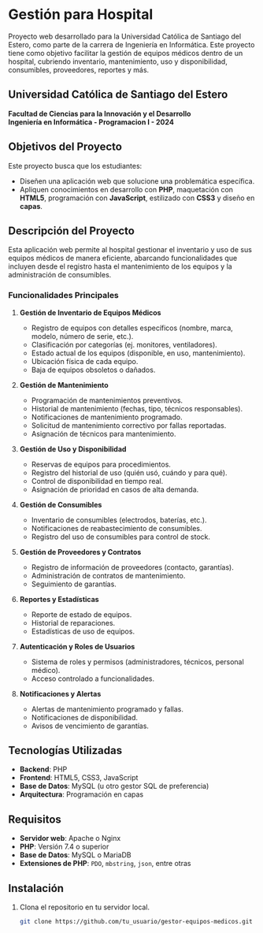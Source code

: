 # Gestión para Hospital

Proyecto web desarrollado para la Universidad Católica de Santiago del Estero, como parte de la carrera de Ingeniería en Informática. Este proyecto tiene como objetivo facilitar la gestión de equipos médicos dentro de un hospital, cubriendo inventario, mantenimiento, uso y disponibilidad, consumibles, proveedores, reportes y más.

## Universidad Católica de Santiago del Estero

**Facultad de Ciencias para la Innovación y el Desarrollo**  
**Ingeniería en Informática - Programacion I - 2024**

## Objetivos del Proyecto

Este proyecto busca que los estudiantes:

- Diseñen una aplicación web que solucione una problemática específica.
- Apliquen conocimientos en desarrollo con **PHP**, maquetación con **HTML5**, programación con **JavaScript**, estilizado con **CSS3** y diseño en **capas**.

## Descripción del Proyecto

Esta aplicación web permite al hospital gestionar el inventario y uso de sus equipos médicos de manera eficiente, abarcando funcionalidades que incluyen desde el registro hasta el mantenimiento de los equipos y la administración de consumibles.

### Funcionalidades Principales

1. **Gestión de Inventario de Equipos Médicos**

   - Registro de equipos con detalles específicos (nombre, marca, modelo, número de serie, etc.).
   - Clasificación por categorías (ej. monitores, ventiladores).
   - Estado actual de los equipos (disponible, en uso, mantenimiento).
   - Ubicación física de cada equipo.
   - Baja de equipos obsoletos o dañados.

2. **Gestión de Mantenimiento**

   - Programación de mantenimientos preventivos.
   - Historial de mantenimiento (fechas, tipo, técnicos responsables).
   - Notificaciones de mantenimiento programado.
   - Solicitud de mantenimiento correctivo por fallas reportadas.
   - Asignación de técnicos para mantenimiento.

3. **Gestión de Uso y Disponibilidad**

   - Reservas de equipos para procedimientos.
   - Registro del historial de uso (quién usó, cuándo y para qué).
   - Control de disponibilidad en tiempo real.
   - Asignación de prioridad en casos de alta demanda.

4. **Gestión de Consumibles**

   - Inventario de consumibles (electrodos, baterías, etc.).
   - Notificaciones de reabastecimiento de consumibles.
   - Registro del uso de consumibles para control de stock.

5. **Gestión de Proveedores y Contratos**

   - Registro de información de proveedores (contacto, garantías).
   - Administración de contratos de mantenimiento.
   - Seguimiento de garantías.

6. **Reportes y Estadísticas**

   - Reporte de estado de equipos.
   - Historial de reparaciones.
   - Estadísticas de uso de equipos.

7. **Autenticación y Roles de Usuarios**

   - Sistema de roles y permisos (administradores, técnicos, personal médico).
   - Acceso controlado a funcionalidades.

8. **Notificaciones y Alertas**
   - Alertas de mantenimiento programado y fallas.
   - Notificaciones de disponibilidad.
   - Avisos de vencimiento de garantías.

## Tecnologías Utilizadas

- **Backend**: PHP
- **Frontend**: HTML5, CSS3, JavaScript
- **Base de Datos**: MySQL (u otro gestor SQL de preferencia)
- **Arquitectura**: Programación en capas

## Requisitos

- **Servidor web**: Apache o Nginx
- **PHP**: Versión 7.4 o superior
- **Base de Datos**: MySQL o MariaDB
- **Extensiones de PHP**: `PDO`, `mbstring`, `json`, entre otras

## Instalación

1. Clona el repositorio en tu servidor local.
   ```bash
   git clone https://github.com/tu_usuario/gestor-equipos-medicos.git
   ```
